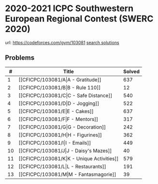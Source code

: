 # 2020-2021 ICPC Southwestern European Regional Contest (SWERC 2020)

url: https://codeforces.com/gym/103081
[search solutions](https://www.google.com/search?q=Solution+OR+題解+2020-2021+ICPC+Southwestern+European+Regional+Contest+(SWERC+2020))

## Problems

| # | Title | Solved |
| --- | --- | --- |
|1|[[CFICPC/103081/A\|A - Gratitude]]|637|
|2|[[CFICPC/103081/B\|B - Rule 110]]|12|
|3|[[CFICPC/103081/C\|C - Safe Distance]]|540|
|4|[[CFICPC/103081/D\|D - Jogging]]|522|
|5|[[CFICPC/103081/E\|E - Cakes]]|637|
|6|[[CFICPC/103081/F\|F - Mentors]]|317|
|7|[[CFICPC/103081/G\|G - Decoration]]|242|
|8|[[CFICPC/103081/H\|H - Figurines]]|362|
|9|[[CFICPC/103081/I\|I - Emails]]|449|
|10|[[CFICPC/103081/J\|J - Daisy's Mazes]]|40|
|11|[[CFICPC/103081/K\|K - Unique Activities]]|579|
|12|[[CFICPC/103081/L\|L - Restaurants]]|191|
|13|[[CFICPC/103081/M\|M - Fantasmagorie]]|39|
